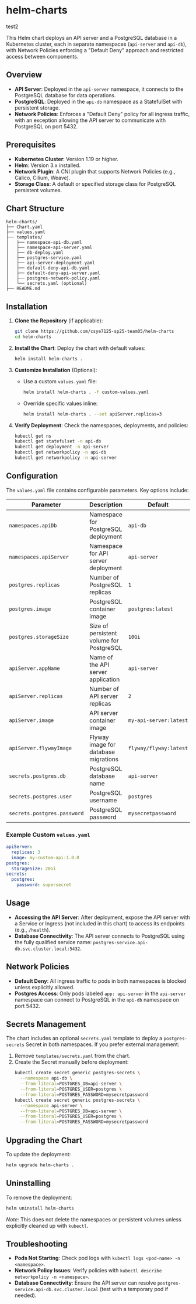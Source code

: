 # helm-charts
test2

This Helm chart deploys an API server and a PostgreSQL database in a Kubernetes cluster, each in separate namespaces (`api-server` and `api-db`), with Network Policies enforcing a "Default Deny" approach and restricted access between components.

## Overview

- **API Server**: Deployed in the `api-server` namespace, it connects to the PostgreSQL database for data operations.
- **PostgreSQL**: Deployed in the `api-db` namespace as a StatefulSet with persistent storage.
- **Network Policies**: Enforces a "Default Deny" policy for all ingress traffic, with an exception allowing the API server to communicate with PostgreSQL on port 5432.

## Prerequisites

- **Kubernetes Cluster**: Version 1.19 or higher.
- **Helm**: Version 3.x installed.
- **Network Plugin**: A CNI plugin that supports Network Policies (e.g., Calico, Cilium, Weave).
- **Storage Class**: A default or specified storage class for PostgreSQL persistent volumes.

## Chart Structure

```
helm-charts/
├── Chart.yaml
├── values.yaml
├── templates/
│   ├── namespace-api-db.yaml
│   ├── namespace-api-server.yaml
│   ├── db-deploy.yaml
│   ├── postgres-service.yaml
│   ├── api-server-deployment.yaml
│   ├── default-deny-api-db.yaml
│   ├── default-deny-api-server.yaml
│   ├── postgres-network-policy.yaml
│   └── secrets.yaml (optional)
├── README.md
```

## Installation

1. **Clone the Repository** (if applicable):
   ```bash
   git clone https://github.com/csye7125-sp25-team05/helm-charts
   cd helm-charts
   ```

2. **Install the Chart**:
   Deploy the chart with default values:
   ```bash
   helm install helm-charts .
   ```

3. **Customize Installation** (Optional):
   - Use a custom `values.yaml` file:
     ```bash
     helm install helm-charts . -f custom-values.yaml
     ```
   - Override specific values inline:
     ```bash
     helm install helm-charts . --set apiServer.replicas=3
     ```

4. **Verify Deployment**:
   Check the namespaces, deployments, and policies:
   ```bash
   kubectl get ns
   kubectl get statefulset -n api-db
   kubectl get deployment -n api-server
   kubectl get networkpolicy -n api-db
   kubectl get networkpolicy -n api-server
   ```

## Configuration

The `values.yaml` file contains configurable parameters. Key options include:

| Parameter                  | Description                                      | Default             |
|----------------------------|--------------------------------------------------|---------------------|
| `namespaces.apiDb`         | Namespace for PostgreSQL deployment             | `api-db`            |
| `namespaces.apiServer`     | Namespace for API server deployment             | `api-server`        |
| `postgres.replicas`        | Number of PostgreSQL replicas                   | `1`                 |
| `postgres.image`           | PostgreSQL container image                      | `postgres:latest`   |
| `postgres.storageSize`     | Size of persistent volume for PostgreSQL        | `10Gi`              |
| `apiServer.appName`        | Name of the API server application              | `api-server`        |
| `apiServer.replicas`       | Number of API server replicas                   | `2`                 |
| `apiServer.image`          | API server container image                      | `my-api-server:latest` |
| `apiServer.flywayImage`    | Flyway image for database migrations            | `flyway/flyway:latest` |
| `secrets.postgres.db`      | PostgreSQL database name                        | `api-server`        |
| `secrets.postgres.user`    | PostgreSQL username                             | `postgres`          |
| `secrets.postgres.password`| PostgreSQL password                             | `mysecretpassword`  |

### Example Custom `values.yaml`
```yaml
apiServer:
  replicas: 3
  image: my-custom-api:1.0.0
postgres:
  storageSize: 20Gi
secrets:
  postgres:
    password: supersecret
```

## Usage

- **Accessing the API Server**: After deployment, expose the API server with a Service or Ingress (not included in this chart) to access its endpoints (e.g., `/health`).
- **Database Connectivity**: The API server connects to PostgreSQL using the fully qualified service name: `postgres-service.api-db.svc.cluster.local:5432`.

## Network Policies

- **Default Deny**: All ingress traffic to pods in both namespaces is blocked unless explicitly allowed.
- **Postgres Access**: Only pods labeled `app: api-server` in the `api-server` namespace can connect to PostgreSQL in the `api-db` namespace on port 5432.

## Secrets Management

The chart includes an optional `secrets.yaml` template to deploy a `postgres-secrets` Secret in both namespaces. If you prefer external management:
1. Remove `templates/secrets.yaml` from the chart.
2. Create the Secret manually before deployment:
   ```bash
   kubectl create secret generic postgres-secrets \
     --namespace api-db \
     --from-literal=POSTGRES_DB=api-server \
     --from-literal=POSTGRES_USER=postgres \
     --from-literal=POSTGRES_PASSWORD=mysecretpassword
   kubectl create secret generic postgres-secrets \
     --namespace api-server \
     --from-literal=POSTGRES_DB=api-server \
     --from-literal=POSTGRES_USER=postgres \
     --from-literal=POSTGRES_PASSWORD=mysecretpassword
   ```

## Upgrading the Chart

To update the deployment:
```bash
helm upgrade helm-charts .
```

## Uninstalling

To remove the deployment:
```bash
helm uninstall helm-charts
```

*Note*: This does not delete the namespaces or persistent volumes unless explicitly cleaned up with `kubectl`.

## Troubleshooting

- **Pods Not Starting**: Check pod logs with `kubectl logs <pod-name> -n <namespace>`.
- **Network Policy Issues**: Verify policies with `kubectl describe networkpolicy -n <namespace>`.
- **Database Connectivity**: Ensure the API server can resolve `postgres-service.api-db.svc.cluster.local` (test with a temporary pod if needed).
